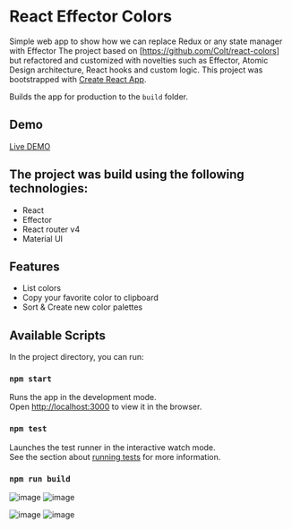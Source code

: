 # React Effector Colors

Simple web app to show how we can replace Redux or any state manager with Effector
The project based on [https://github.com/Colt/react-colors] but refactored and customized with novelties such as Effector,
Atomic Design architecture, React hooks and custom logic.
This project was bootstrapped with [Create React App](https://github.com/facebook/create-react-app).

Builds the app for production to the `build` folder.

## Demo

[Live DEMO](https://react-effector-colors.netlify.com/)

## The project was build using the following technologies:

- React
- Effector
- React router v4
- Material UI

## Features

- List colors
- Copy your favorite color to clipboard
- Sort & Create new color palettes

## Available Scripts

In the project directory, you can run:

### `npm start`

Runs the app in the development mode. <br>
Open [http://localhost:3000](http://localhost:3000) to view it in the browser.

### `npm test`

Launches the test runner in the interactive watch mode.<br>
See the section about [running tests](https://facebook.github.io/create-react-app/docs/running-tests) for more information.

### `npm run build`

![image](https://i.imgur.com/9x1F9At.png)
![image](https://i.imgur.com/GM0etHA.png)

![image](https://i.imgur.com/QB2zRzf.png)
![image](https://i.imgur.com/aFowgNg.png)
